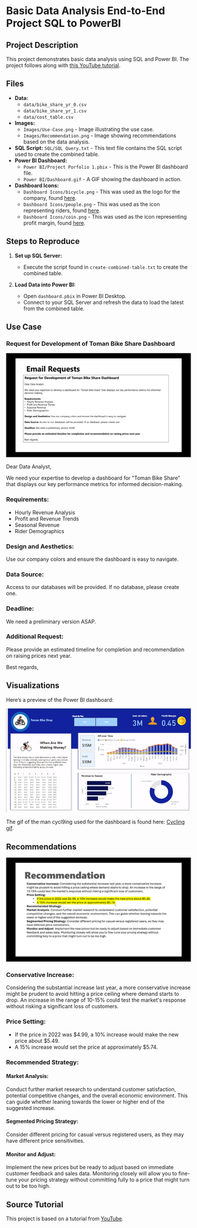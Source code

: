# Basic Data Analysis End-to-End Project SQL to PowerBI

## Project Description
This project demonstrates basic data analysis using SQL and Power BI. The project follows along with [this YouTube tutorial](https://www.youtube.com/watch?v=jdGJWloo-OU&t=3307s).

## Files
- **Data:**
  - `data/bike_share_yr_0.csv`
  - `data/bike_share_yr_1.csv`
  - `data/cost_table.csv`
- **Images:**
  - `Images/Use-Case.png` - Image illustrating the use case.
  - `Images/Recommendation.png` - Image showing recommendations based on the data analysis.
- **SQL Script:** `SQL/SQL Query.txt` - This text file contains the SQL script used to create the combined table.
- **Power BI Dashboard:**
  - `Power BI/Project Porfolio 1.pbix` - This is the Power BI dashboard file.
  - `Power BI/Dashboard.gif` - A GIF showing the dashboard in action.
- **Dashboard Icons:**
  - `Dashboard Icons/bicycle.png` - This was used as the logo for the company, found [here](https://www.flaticon.com/free-icon/bicycle_706201?term=bike&page=1&position=7&origin=search&related_id=706201).
  - `Dashboard Icons/people.png` - This was used as the icon representing riders, found [here](https://www.flaticon.com/free-icon/people_16000117?term=orange+user&page=1&position=1&origin=search&related_id=16000117).
  - `Dashboard Icons/coin.png` - This was used as the icon representing profit margin, found [here](https://www.flaticon.com/free-icon/coin_6369589?term=coin&page=1&position=22&origin=search&related_id=6369589).


## Steps to Reproduce

1. **Set up SQL Server:**
   - Execute the script found in `create-combined-table.txt` to create the combined table.

2. **Load Data into Power BI:**
   - Open `dashboard.pbix` in Power BI Desktop.
   - Connect to your SQL Server and refresh the data to load the latest from the combined table.

## Use Case
### Request for Development of Toman Bike Share Dashboard

![Use Case](Images/Use-Case.png)

Dear Data Analyst,

We need your expertise to develop a dashboard for "Toman Bike Share" that displays our key performance metrics for informed decision-making.

### Requirements:
- Hourly Revenue Analysis
- Profit and Revenue Trends
- Seasonal Revenue
- Rider Demographics

### Design and Aesthetics:
Use our company colors and ensure the dashboard is easy to navigate.

### Data Source:
Access to our databases will be provided. If no database, please create one.

### Deadline:
We need a preliminary version ASAP.

### Additional Request:
Please provide an estimated timeline for completion and recommendation on raising prices next year.

Best regards,

## Visualizations
Here’s a preview of the Power BI dashboard:

![Dashboard GIF](Power%20BI/Dashboard.gif)

The gif of the man cycl9ing used for the dashboard is found here: [Cycling gif](https://i.pinimg.com/originals/9d/37/f2/9d37f28579591c547cca47239bad1f2c.gif).

## Recommendations
![Recommendations](Images/Recommendation.png)

### Conservative Increase:
Considering the substantial increase last year, a more conservative increase might be prudent to avoid hitting a price ceiling where demand starts to drop. An increase in the range of 10-15% could test the market's response without risking a significant loss of customers.

### Price Setting:
- If the price in 2022 was $4.99, a 10% increase would make the new price about $5.49.
- A 15% increase would set the price at approximately $5.74.

### Recommended Strategy:
#### Market Analysis:
Conduct further market research to understand customer satisfaction, potential competitive changes, and the overall economic environment. This can guide whether leaning towards the lower or higher end of the suggested increase.

#### Segmented Pricing Strategy:
Consider different pricing for casual versus registered users, as they may have different price sensitivities.

#### Monitor and Adjust:
Implement the new prices but be ready to adjust based on immediate customer feedback and sales data. Monitoring closely will allow you to fine-tune your pricing strategy without committing fully to a price that might turn out to be too high.


## Source Tutorial
This project is based on a tutorial from [YouTube](https://www.youtube.com/watch?v=jdGJWloo-OU&t=3307s).

